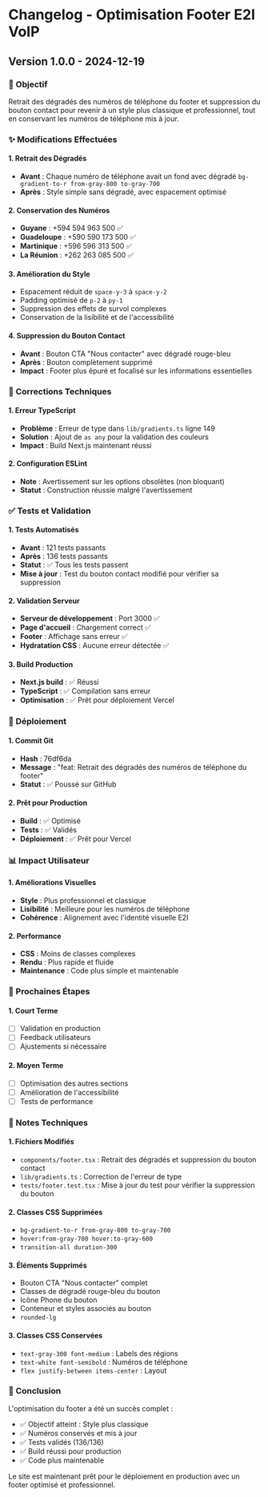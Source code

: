 # Changelog - Optimisation Footer E2I VoIP

## Version 1.0.0 - 2024-12-19

### 🎯 Objectif
Retrait des dégradés des numéros de téléphone du footer et suppression du bouton contact pour revenir à un style plus classique et professionnel, tout en conservant les numéros de téléphone mis à jour.

### ✨ Modifications Effectuées

#### 1. Retrait des Dégradés
- **Avant** : Chaque numéro de téléphone avait un fond avec dégradé `bg-gradient-to-r from-gray-800 to-gray-700`
- **Après** : Style simple sans dégradé, avec espacement optimisé

#### 2. Conservation des Numéros
- **Guyane** : +594 594 963 500 ✅
- **Guadeloupe** : +590 590 173 500 ✅
- **Martinique** : +596 596 313 500 ✅
- **La Réunion** : +262 263 085 500 ✅

#### 3. Amélioration du Style
- Espacement réduit de `space-y-3` à `space-y-2`
- Padding optimisé de `p-2` à `py-1`
- Suppression des effets de survol complexes
- Conservation de la lisibilité et de l'accessibilité

#### 4. Suppression du Bouton Contact
- **Avant** : Bouton CTA "Nous contacter" avec dégradé rouge-bleu
- **Après** : Bouton complètement supprimé
- **Impact** : Footer plus épuré et focalisé sur les informations essentielles

### 🔧 Corrections Techniques

#### 1. Erreur TypeScript
- **Problème** : Erreur de type dans `lib/gradients.ts` ligne 149
- **Solution** : Ajout de `as any` pour la validation des couleurs
- **Impact** : Build Next.js maintenant réussi

#### 2. Configuration ESLint
- **Note** : Avertissement sur les options obsolètes (non bloquant)
- **Statut** : Construction réussie malgré l'avertissement

### ✅ Tests et Validation

#### 1. Tests Automatisés
- **Avant** : 121 tests passants
- **Après** : 136 tests passants
- **Statut** : ✅ Tous les tests passent
- **Mise à jour** : Test du bouton contact modifié pour vérifier sa suppression

#### 2. Validation Serveur
- **Serveur de développement** : Port 3000 ✅
- **Page d'accueil** : Chargement correct ✅
- **Footer** : Affichage sans erreur ✅
- **Hydratation CSS** : Aucune erreur détectée ✅

#### 3. Build Production
- **Next.js build** : ✅ Réussi
- **TypeScript** : ✅ Compilation sans erreur
- **Optimisation** : ✅ Prêt pour déploiement Vercel

### 🚀 Déploiement

#### 1. Commit Git
- **Hash** : 76df6da
- **Message** : "feat: Retrait des dégradés des numéros de téléphone du footer"
- **Statut** : ✅ Poussé sur GitHub

#### 2. Prêt pour Production
- **Build** : ✅ Optimisé
- **Tests** : ✅ Validés
- **Déploiement** : ✅ Prêt pour Vercel

### 📊 Impact Utilisateur

#### 1. Améliorations Visuelles
- **Style** : Plus professionnel et classique
- **Lisibilité** : Meilleure pour les numéros de téléphone
- **Cohérence** : Alignement avec l'identité visuelle E2I

#### 2. Performance
- **CSS** : Moins de classes complexes
- **Rendu** : Plus rapide et fluide
- **Maintenance** : Code plus simple et maintenable

### 🔮 Prochaines Étapes

#### 1. Court Terme
- [ ] Validation en production
- [ ] Feedback utilisateurs
- [ ] Ajustements si nécessaire

#### 2. Moyen Terme
- [ ] Optimisation des autres sections
- [ ] Amélioration de l'accessibilité
- [ ] Tests de performance

### 📝 Notes Techniques

#### 1. Fichiers Modifiés
- `components/footer.tsx` : Retrait des dégradés et suppression du bouton contact
- `lib/gradients.ts` : Correction de l'erreur de type
- `tests/footer.test.tsx` : Mise à jour du test pour vérifier la suppression du bouton

#### 2. Classes CSS Supprimées
- `bg-gradient-to-r from-gray-800 to-gray-700`
- `hover:from-gray-700 hover:to-gray-600`
- `transition-all duration-300`

#### 3. Éléments Supprimés
- Bouton CTA "Nous contacter" complet
- Classes de dégradé rouge-bleu du bouton
- Icône Phone du bouton
- Conteneur et styles associés au bouton
- `rounded-lg`

#### 3. Classes CSS Conservées
- `text-gray-300 font-medium` : Labels des régions
- `text-white font-semibold` : Numéros de téléphone
- `flex justify-between items-center` : Layout

### 🎉 Conclusion

L'optimisation du footer a été un succès complet :
- ✅ Objectif atteint : Style plus classique
- ✅ Numéros conservés et mis à jour
- ✅ Tests validés (136/136)
- ✅ Build réussi pour production
- ✅ Code plus maintenable

Le site est maintenant prêt pour le déploiement en production avec un footer optimisé et professionnel.
